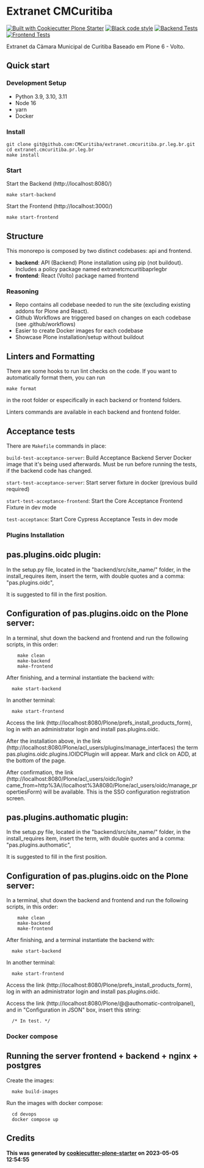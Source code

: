# Extranet CMCuritiba

[![Built with Cookiecutter Plone Starter](https://img.shields.io/badge/built%20with-Cookiecutter%20Plone%20Starter-0083be.svg?logo=cookiecutter)](https://github.com/collective/cookiecutter-plone-starter/)
[![Black code style](https://img.shields.io/badge/code%20style-black-000000.svg)](https://github.com/ambv/black)
[![Backend Tests](https://github.com/CMCuritiba/extranet.cmcuritiba.pr.leg.br/actions/workflows/backend.yml/badge.svg)](https://github.com/CMCuritiba/extranet.cmcuritiba.pr.leg.br/actions/workflows/backend.yml)
[![Frontend Tests](https://github.com/CMCuritiba/extranet.cmcuritiba.pr.leg.br/actions/workflows/frontend.yml/badge.svg)](https://github.com/CMCuritiba/extranet.cmcuritiba.pr.leg.br/actions/workflows/frontend.yml)

Extranet da Câmara Municipal de Curitiba
Baseado em Plone 6 - Volto.

## Quick start

### Development Setup

- Python 3.9, 3.10, 3.11
- Node 16
- yarn
- Docker

### Install

```shell
git clone git@github.com:CMCuritiba/extranet.cmcuritiba.pr.leg.br.git
cd extranet.cmcuritiba.pr.leg.br
make install
```

### Start

Start the Backend (http://localhost:8080/)

```shell
make start-backend
```

Start the Frontend (http://localhost:3000/)

```shell
make start-frontend
```

## Structure

This monorepo is composed by two distinct codebases: api and frontend.

- **backend**: API (Backend) Plone installation using pip (not buildout). Includes a policy package named extranetcmcuritibaprlegbr
- **frontend**: React (Volto) package named frontend

### Reasoning

- Repo contains all codebase needed to run the site (excluding existing addons for Plone and React).
- Github Workflows are triggered based on changes on each codebase (see .github/workflows)
- Easier to create Docker images for each codebase
- Showcase Plone installation/setup without buildout

## Linters and Formatting

There are some hooks to run lint checks on the code. If you want to automatically format them, you can run

`make format`

in the root folder or especifically in each backend or frontend folders.

Linters commands are available in each backend and frontend folder.

## Acceptance tests

There are `Makefile` commands in place:

`build-test-acceptance-server`: Build Acceptance Backend Server Docker image that it's being used afterwards. Must be run before running the tests, if the backend code has changed.

`start-test-acceptance-server`: Start server fixture in docker (previous build required)

`start-test-acceptance-frontend`: Start the Core Acceptance Frontend Fixture in dev mode

`test-acceptance`: Start Core Cypress Acceptance Tests in dev mode

### Plugins Installation

## pas.plugins.oidc plugin:

In the setup.py file, located in the "backend/src/site_name/" folder, in the install_requires item, insert the term, with double quotes and a comma: "pas.plugins.oidc",

It is suggested to fill in the first position.

## Configuration of pas.plugins.oidc on the Plone server:

In a terminal, shut down the backend and frontend and run the following scripts, in this order:

```shell
    make clean
    make-backend
    make-frontend
```
After finishing, and a terminal instantiate the backend with:

```shell
  make start-backend
```

In another terminal:

```shell
  make start-frontend
```

Access the link (http://localhost:8080/Plone/prefs_install_products_form), log in with an administrator login and install pas.plugins.oidc.

After the installation above, in the link (http://localhost:8080/Plone/acl_users/plugins/manage_interfaces) the term pas.plugins.oidc.plugins.IOIDCPlugin will appear. Mark and click on ADD, at the bottom of the page.

After confirmation, the link (http://localhost:8080/Plone/acl_users/oidc/login?came_from=http%3A//localhost%3A8080/Plone/acl_users/oidc/manage_propertiesForm) will be available. This is the SSO configuration registration screen.

## pas.plugins.authomatic plugin:
In the setup.py file, located in the "backend/src/site_name/" folder, in the install_requires item, insert the term, with double quotes and a comma: "pas.plugins.authomatic",

It is suggested to fill in the first position.

## Configuration of pas.plugins.oidc on the Plone server:

In a terminal, shut down the backend and frontend and run the following scripts, in this order:

```shell
    make clean
    make-backend
    make-frontend
```
After finishing, and a terminal instantiate the backend with:

```shell
  make start-backend
```

In another terminal:

```shell
  make start-frontend
```

Access the link (http://localhost:8080/Plone/prefs_install_products_form), log in with an administrator login and install pas.plugins.oidc.

Access the link (http://localhost:8080/Plone/@@authomatic-controlpanel), and in "Configuration in JSON" box, insert this string:

```shell
  /* In test. */
```

### Docker compose

## Running the server frontend + backend + nginx + postgres

Create the images:

```shell
  make build-images
```

Run the images with docker compose:

```shell
  cd devops
  docker compose up
```

## Credits

**This was generated by [cookiecutter-plone-starter](https://github.com/collective/cookiecutter-plone-starter) on 2023-05-05 12:54:55**
